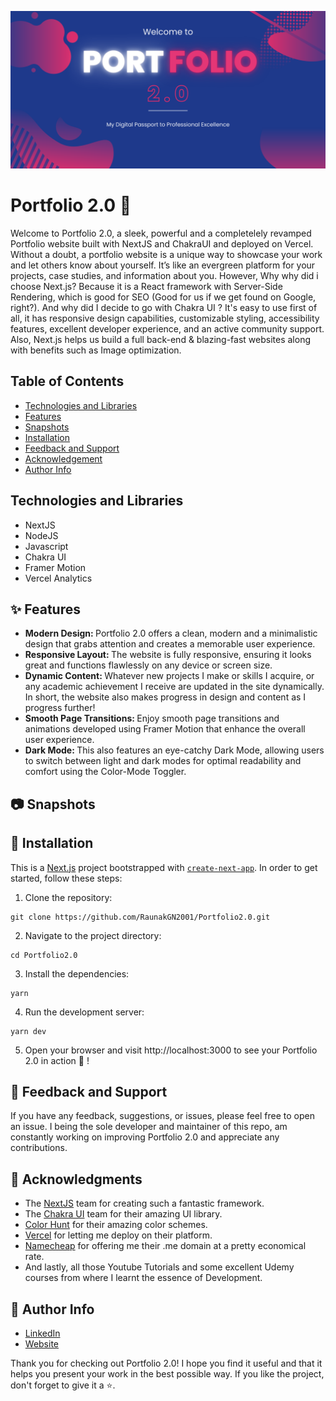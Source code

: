 ![PortfolioBanner](https://github.com/RaunakGN2001/Portfolio2.0/blob/727b1d9244d888ba0c6c0fbeba56ce770aeaeefa/public/images/PortfolioBanner.png)

# Portfolio 2.0 💼
Welcome to Portfolio 2.0, a sleek, powerful and a completelely revamped Portfolio website built with NextJS and ChakraUI and deployed on Vercel. Without a doubt, a portfolio website is a unique way to showcase your work and let others know about yourself. It’s like an evergreen platform for your projects, case studies, and information about you. However, Why why did i choose Next.js? Because it is a React framework with Server-Side Rendering, which is good for SEO (Good for us if we get found on Google, right?). And why did I decide to go with Chakra UI ? It's easy to use first of all, it has responsive design capabilities, customizable styling, accessibility features, excellent developer experience, and an active community support. Also, Next.js helps us build a full back-end & blazing-fast websites along with benefits such as Image optimization.


## Table of Contents
- [Technologies and Libraries](#technologies-and-libraries)
- [Features](#-features)
- [Snapshots](#-snapshots)
- [Installation](#-installation)
- [Feedback and Support](#-feedback-and-support)
- [Acknowledgement](#-acknowledgments)
- [Author Info](#-author-info)

## Technologies and Libraries
- NextJS
- NodeJS
- Javascript
- Chakra UI
- Framer Motion
- Vercel Analytics


## ✨ Features
- <b>Modern Design: </b>  Portfolio 2.0 offers a clean, modern and a minimalistic design that grabs attention and creates a memorable user experience.
- <b>Responsive Layout: </b> The website is fully responsive, ensuring it looks great and functions flawlessly on any device or screen size.
- <b>Dynamic Content: </b> Whatever new projects I make or skills I acquire, or any academic achievement I receive are updated in the site dynamically. In short, the website also makes progress in design and content as I progress further!
- <b>Smooth Page Transitions: </b> Enjoy smooth page transitions and animations developed using Framer Motion that enhance the overall user experience.
- <b>Dark Mode: </b> This also features an eye-catchy Dark Mode, allowing users to switch between light and dark modes for optimal readability and comfort using the Color-Mode Toggler.

## 📷 Snapshots


## 🚀 Installation

This is a [Next.js](https://nextjs.org/) project bootstrapped with [`create-next-app`](https://github.com/vercel/next.js/tree/canary/packages/create-next-app). In order to get started, follow these steps: 

1. Clone the repository:
```
git clone https://github.com/RaunakGN2001/Portfolio2.0.git
```
2. Navigate to the project directory:
```
cd Portfolio2.0
```
3. Install the dependencies:
```
yarn
```
4. Run the development server:
```
yarn dev
```
5. Open your browser and visit http://localhost:3000 to see your Portfolio 2.0 in action 👀 ! 


## 💬 Feedback and Support
If you have any feedback, suggestions, or issues, please feel free to open an issue. I being the sole developer and maintainer of this repo, am constantly working on improving Portfolio 2.0 and appreciate any contributions.


## 👏 Acknowledgments
- The [NextJS](https://nextjs.org/) team for creating such a fantastic framework.
- The [Chakra UI](https://chakra-ui.com/) team for their amazing UI library.
- [Color Hunt](https://colorhunt.co/) for their amazing color schemes.
- [Vercel](https://vercel.com/) for letting me deploy on their platform.
- [Namecheap](https://ap.www.namecheap.com/) for offering me their .me domain at a pretty economical rate.
- And lastly, all those Youtube Tutorials and some excellent Udemy courses from where I learnt the essence of Development.

## 🔎 Author Info
- [LinkedIn](https://www.linkedin.com/in/raunakgn/)
- [Website](https://raunakgayen.me/)
  
Thank you for checking out Portfolio 2.0! I hope you find it useful and that it helps you present your work in the best possible way. If you like the project, don't forget to give it a ⭐.
